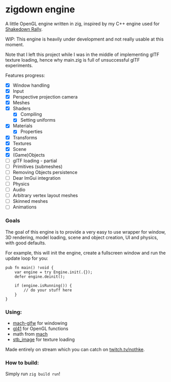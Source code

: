 # zigdown engine

A little OpenGL engine written in zig, inspired by my C++ engine used for [Shakedown Rally](https://nothke.itch.io/shakedown).

WIP: This engine is heavily under development and not really usable at this moment.

Note that I left this project while I was in the middle of implementing glTF texture loading, hence why main.zig is full of unsuccessful glTF experiments.

Features progress:
- [x] Window handling
- [x] Input
- [x] Perspective projection camera
- [x] Meshes
- [x] Shaders
    - [x] Compiling
    - [x] Setting uniforms
- [x] Materials
    - [x] Properties
- [x] Transforms
- [x] Textures
- [x] Scene
- [x] (Game)Objects
- [ ] glTF loading - partial
- [ ] Primitives (submeshes)
- [ ] Removing Objects persistence
- [ ] Dear ImGui integration
- [ ] Physics
- [ ] Audio
- [ ] Arbitrary vertex layout meshes
- [ ] Skinned meshes
- [ ] Animations

### Goals
The goal of this engine is to provide a very easy to use wrapper for window, 3D rendering, model loading, scene and object creation, UI and physics, with good defaults.

For example, this will init the engine, create a fullscreen window and run the update loop for you:

```zig
pub fn main() !void {
    var engine = try Engine.init(.{});
    defer engine.deinit();

    if (engine.isRunning()) {
        // do your stuff here
    }
}
```

### Using:
* [mach-glfw](https://machengine.org/pkg/mach-glfw/) for windowing
* [gl41](https://github.com/hexops/mach-glfw-opengl-example/blob/main/libs/gl41.zig) for OpenGL functions
* math from [mach](https://github.com/hexops/mach)
* [stb_image](https://github.com/nothings/stb/blob/master/stb_image.h) for texture loading

Made entirely on stream which you can catch on [twitch.tv/nothke](https://www.twitch.tv/nothke).

### How to build:
Simply run `zig build run`!